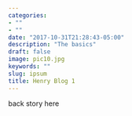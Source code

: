 ```yaml
---
categories:
- ""
- ""
date: "2017-10-31T21:28:43-05:00"
description: "The basics"
draft: false
image: pic10.jpg
keywords: ""
slug: ipsum
title: Henry Blog 1
---
```


back story here
